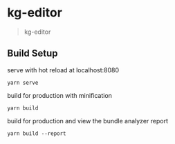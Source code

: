 # kg-editor

> kg-editor

## Build Setup

serve with hot reload at localhost:8080

    yarn serve

build for production with minification

    yarn build

build for production and view the bundle analyzer report

    yarn build --report
